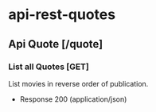 # api-rest-quotes

## Api Quote [/quote]

### List all Quotes [GET]

List movies in reverse order of publication.

- Response 200 (application/json)

